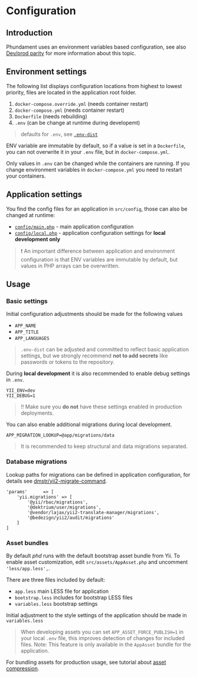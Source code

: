 Configuration
=============

## Introduction

Phundament uses an environment variables based configuration, see also [Dev/prod parity](http://12factor.net/dev-prod-parity) for more information about this topic.

## Environment settings

The following list displays configuration locations from highest to lowest priority, files are located in the application root folder.

1. `docker-compose.override.yml` (needs container restart)
2. `docker-compose.yml` (needs container restart)
3. `Dockerfile` (needs rebuilding)
4. `.env` (can be change at runtime during developemt)

> defaults for `.env`, see [`.env-dist`](https://github.com/phundament/app/blob/master/.env-dist)

ENV variable are immutable by default, so if a value is set in a `Dockerfile`, you can not
 overwrite it in your `.env` file, but in `docker-compose.yml`.

Only values in `.env` can be changed while the containers are running. If you change environment variables in 
`docker-compose.yml` you need to restart your containers.  

## Application settings

You find the config files for an application in `src/config`, those can also be changed at runtime:

 - [`config/main.php`](https://github.com/phundament/app/blob/master/config/main.php) - main application configuration
 - [`config/local.php`](https://github.com/phundament/app/blob/master/config/main.php) - application configuration settings for **local development only**

> :exclamation: An important difference between application and environment configuration is that
> ENV variables are immutable by default, but values in PHP arrays can be overwritten.

## Usage

### Basic settings 

Initial configuration adjustments should be made for the following values

 - `APP_NAME`
 - `APP_TITLE`
 - `APP_LANGUAGES`

> `.env-dist` can be adjusted and committed to reflect basic application settings, but we strongly
> recommend **not to add secrets** like passwords or tokens to the repository. 

During **local development** it is also recommended to enable debug settings in `.env`.

    YII_ENV=dev
    YII_DEBUG=1

> :bangbang: Make sure you **do not** have these settings enabled in production deployments.

You can also enable additional migrations during local development.

    APP_MIGRATION_LOOKUP=@app/migrations/data

> It is recommended to keep structural and data migrations separated.

### Database migrations

Lookup paths for migrations can be defined in application configuration, for details see [dmstr/yii2-migrate-command](https://github.com/dmstr/yii2-migrate-command/blob/master/README.md).

    'params'      => [
        'yii.migrations' => [
            '@yii/rbac/migrations',
            '@dektrium/user/migrations',
            '@vendor/lajax/yii2-translate-manager/migrations',
            '@bedezign/yii2/audit/migrations'
        ]
    ]

### Asset bundles

By default *phd* runs with the default bootstrap asset bundle from Yii.
To enable asset customization, edit `src/assets/AppAsset.php` and uncomment `'less/app.less',`.

There are three files included by default:

 - `app.less` main LESS file for application
 - `bootstrap.less` includes for bootstrap LESS files
 - `variables.less` bootstrap settings
 
Initial adjustment to the style settings of the application should be made in `variables.less`

> When developing assets you can set `APP_ASSET_FORCE_PUBLISH=1` in your local `.env` file, this improves detection of
changes for included files.
> Note: This feature is only available in the `AppAsset` bundle for the application.

For bundling assets for production usage, see tutorial about [asset compression](../6-tutorials/asset-compression.md).
